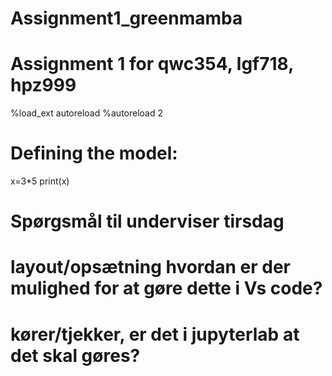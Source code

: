 # Assignment1_greenmamba
# Assignment 1 for qwc354, lgf718, hpz999
%load_ext autoreload
%autoreload 2

# Defining the model:
x=3*5
print(x)


# Spørgsmål til underviser tirsdag
# layout/opsætning hvordan er der mulighed for at gøre dette i Vs code?
# kører/tjekker, er det i jupyterlab at det skal gøres?